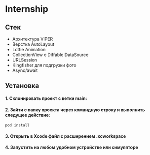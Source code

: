 # Internship
<h2> Стек </h2>

- Архитектура VIPER
- Верстка AutoLayout
- Lottie Animation
- CollectionView с Diffable DataSource
- URLSession
- Kingfisher для подгрузки фото
- Async/await

<h2> Установка </h2>
<h4>1. Склонировать проект с ветки main: </h4>
<h4>2. Зайти с папку проекта через командную строку и выполнить следущее действие: </h4>

```
pod install
```

<h4>3. Открыть в Xcode файл с расширением .xcworkspace</h4>
<h4>4. Запустить на любом удобном устройстве или симуляторе</h4>
